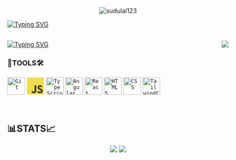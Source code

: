 <!-- Page Reloaded counter -->
<p title="pageReloaded" align="center"> 
  <img alt="sudulal123" src="https://komarev.com/ghpvc/?username=sudulal123&color=brightgreen&style=plastic&label=PAGE+RELOADED"/>
</p>

<!-- Title -->
[![Typing SVG](https://readme-typing-svg.demolab.com?font=Fira+Code&size=30&duration=2000&pause=1000&color=5DF7BD&center=true&vCenter=true&random=false&width=435&lines=Hello+and+welcome!!!+🤗)](https://git.io/typing-svg)
##
<img align="right" src="https://github.com/sudulal123/sudulal123/assets/86375908/a4bfd187-404b-4088-9517-30a5363037dc"/>

[![Typing SVG](https://readme-typing-svg.demolab.com?font=Fira+Code&duration=5000&pause=1000&color=53D3F7&center=true&vCenter=true&random=false&width=435&lines=I+am+Sushil%2C+a+frontend+developer)](https://git.io/typing-svg)
  <!-- Use this sites to get logos: https://www.vectorlogo.zone or https://simpleicons.org/ -->
  ### 📐TOOLS🛠
  <code><img title="Git" width="40" height="40" src="https://www.vectorlogo.zone/logos/git-scm/git-scm-icon.svg"></code>
  <code><img title="JavaScript" width="40" height="40" src="https://raw.githubusercontent.com/devicons/devicon/master/icons/javascript/javascript-original.svg"></code>
  <code><img title="TypeScript" width="40" height="40" src="https://www.vectorlogo.zone/logos/typescriptlang/typescriptlang-icon.svg"></code>
  <code><img title="Angular" width="40" height="40" src="https://www.vectorlogo.zone/logos/angular/angular-icon.svg"></code>
  <code><img title="React" width="40" height="40" src="https://www.vectorlogo.zone/logos/reactjs/reactjs-icon.svg"></code>
  <code><img title="HTML5" width="40" height="40" src="https://www.vectorlogo.zone/logos/w3_html5/w3_html5-icon.svg"></code>
  <code><img title="CSS" width="40" height="40" src="https://www.vectorlogo.zone/logos/w3_css/w3_css-icon.svg"></code>
  <code><img title="TailwindCSS" width="40" height="40" src="https://www.vectorlogo.zone/logos/tailwindcss/tailwindcss-icon.svg"></code>

&nbsp;

## 📊STATS📈
<div align="center">
  <img height="150em" src="https://github-readme-stats-eight-theta.vercel.app/api/top-langs/?username=sudulal123&layout=compact&langs_count=10&theme=merko">
  <img height="150em" src="https://github-readme-stats-eight-theta.vercel.app/api?username=sudulal123&show_icons=true&theme=tokyonight&include_all_commits=true&count_private=true">
</div>

## <br/>
<!-- This readme was created by Sushil Dulal - https://github.com/sudulal123 -->
